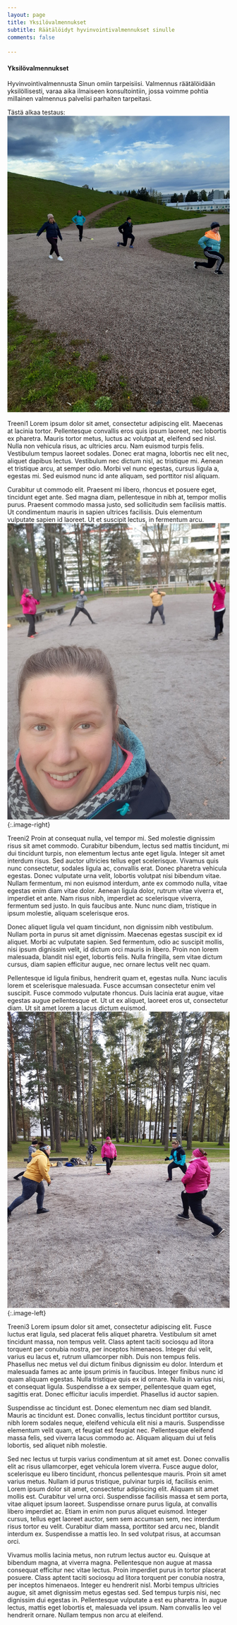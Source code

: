 ```yaml
---
layout: page
title: Yksilövalmennukset
subtitle: Räätälöidyt hyvinvointivalmennukset sinulle
comments: false

---
```

#### Yksilövalmennukset

Hyvinvointivalmennusta Sinun omiin tarpeisiisi. Valmennus räätälöidään yksilöllisesti, varaa aika ilmaiseen konsultointiin, jossa voimme pohtia millainen valmennus palvelisi parhaiten tarpeitasi.

Tästä alkaa testaus:
![treeni1](/img/pienryhmatreenit_1.jpg)

Treeni1
Lorem ipsum dolor sit amet, consectetur adipiscing elit. Maecenas at lacinia tortor. Pellentesque convallis eros quis ipsum laoreet, nec lobortis ex pharetra. Mauris tortor metus, luctus ac volutpat at, eleifend sed nisl. Nulla non vehicula risus, ac ultricies arcu. Nam euismod turpis felis. Vestibulum tempus laoreet sodales. Donec erat magna, lobortis nec elit nec, aliquet dapibus lectus. Vestibulum nec dictum nisl, ac tristique mi. Aenean et tristique arcu, at semper odio. Morbi vel nunc egestas, cursus ligula a, egestas mi. Sed euismod nunc id ante aliquam, sed porttitor nisl aliquam.

Curabitur ut commodo elit. Praesent mi libero, rhoncus et posuere eget, tincidunt eget ante. Sed magna diam, pellentesque in nibh at, tempor mollis purus. Praesent commodo massa justo, sed sollicitudin sem facilisis mattis. Ut condimentum mauris in sapien ultrices facilisis. Duis elementum vulputate sapien id laoreet. Ut et suscipit lectus, in fermentum arcu.
![treeni2](/img/pienryhmatreenit_2.jpg){:.image-right}

Treeni2
Proin at consequat nulla, vel tempor mi. Sed molestie dignissim risus sit amet commodo. Curabitur bibendum, lectus sed mattis tincidunt, mi dui tincidunt turpis, non elementum lectus ante eget ligula. Integer sit amet interdum risus. Sed auctor ultricies tellus eget scelerisque. Vivamus quis nunc consectetur, sodales ligula ac, convallis erat. Donec pharetra vehicula egestas. Donec vulputate urna velit, lobortis volutpat nisi bibendum vitae. Nullam fermentum, mi non euismod interdum, ante ex commodo nulla, vitae egestas enim diam vitae dolor. Aenean ligula dolor, rutrum vitae viverra et, imperdiet et ante. Nam risus nibh, imperdiet ac scelerisque viverra, fermentum sed justo. In quis faucibus ante. Nunc nunc diam, tristique in ipsum molestie, aliquam scelerisque eros.

Donec aliquet ligula vel quam tincidunt, non dignissim nibh vestibulum. Nullam porta in purus sit amet dignissim. Maecenas egestas suscipit ex id aliquet. Morbi ac vulputate sapien. Sed fermentum, odio ac suscipit mollis, nisi ipsum dignissim velit, id dictum orci mauris in libero. Proin non lorem malesuada, blandit nisl eget, lobortis felis. Nulla fringilla, sem vitae dictum cursus, diam sapien efficitur augue, nec ornare lectus velit nec quam.

Pellentesque id ligula finibus, hendrerit quam et, egestas nulla. Nunc iaculis lorem et scelerisque malesuada. Fusce accumsan consectetur enim vel suscipit. Fusce commodo vulputate rhoncus. Duis lacinia erat augue, vitae egestas augue pellentesque et. Ut ut ex aliquet, laoreet eros ut, consectetur diam. Ut sit amet lorem a lacus dictum euismod.
![treeni3](/img/pienryhmatreenit_3.jpg){:.image-left}

Treeni3
Lorem ipsum dolor sit amet, consectetur adipiscing elit. Fusce luctus erat ligula, sed placerat felis aliquet pharetra. Vestibulum sit amet tincidunt massa, non tempus velit. Class aptent taciti sociosqu ad litora torquent per conubia nostra, per inceptos himenaeos. Integer dui velit, varius eu lacus et, rutrum ullamcorper nibh. Duis non tempus felis. Phasellus nec metus vel dui dictum finibus dignissim eu dolor. Interdum et malesuada fames ac ante ipsum primis in faucibus. Integer finibus nunc id quam aliquam egestas. Nulla tristique quis ex id ornare. Nulla in varius nisi, et consequat ligula. Suspendisse a ex semper, pellentesque quam eget, sagittis erat. Donec efficitur iaculis imperdiet. Phasellus id auctor sapien.

Suspendisse ac tincidunt est. Donec elementum nec diam sed blandit. Mauris ac tincidunt est. Donec convallis, lectus tincidunt porttitor cursus, nibh lorem sodales neque, eleifend vehicula elit nisi a mauris. Suspendisse elementum velit quam, et feugiat est feugiat nec. Pellentesque eleifend massa felis, sed viverra lacus commodo ac. Aliquam aliquam dui ut felis lobortis, sed aliquet nibh molestie.

Sed nec lectus ut turpis varius condimentum at sit amet est. Donec convallis elit ac risus ullamcorper, eget vehicula lorem viverra. Fusce augue dolor, scelerisque eu libero tincidunt, rhoncus pellentesque mauris. Proin sit amet varius metus. Nullam id purus tristique, pulvinar turpis id, facilisis enim. Lorem ipsum dolor sit amet, consectetur adipiscing elit. Aliquam sit amet mollis est. Curabitur vel urna orci. Suspendisse facilisis massa et sem porta, vitae aliquet ipsum laoreet. Suspendisse ornare purus ligula, at convallis libero imperdiet ac. Etiam in enim non purus aliquet euismod. Integer cursus, tellus eget laoreet auctor, sem sem accumsan sem, nec interdum risus tortor eu velit. Curabitur diam massa, porttitor sed arcu nec, blandit interdum ex. Suspendisse a mattis leo. In sed volutpat risus, at accumsan orci.

Vivamus mollis lacinia metus, non rutrum lectus auctor eu. Quisque at bibendum magna, at viverra magna. Pellentesque non augue at massa consequat efficitur nec vitae lectus. Proin imperdiet purus in tortor placerat posuere. Class aptent taciti sociosqu ad litora torquent per conubia nostra, per inceptos himenaeos. Integer eu hendrerit nisl. Morbi tempus ultricies augue, sit amet dignissim metus egestas sed. Sed tempus turpis nisi, nec dignissim dui egestas in. Pellentesque vulputate a est eu pharetra. In augue lectus, mattis eget lobortis et, malesuada vel ipsum. Nam convallis leo vel hendrerit ornare. Nullam tempus non arcu at eleifend.